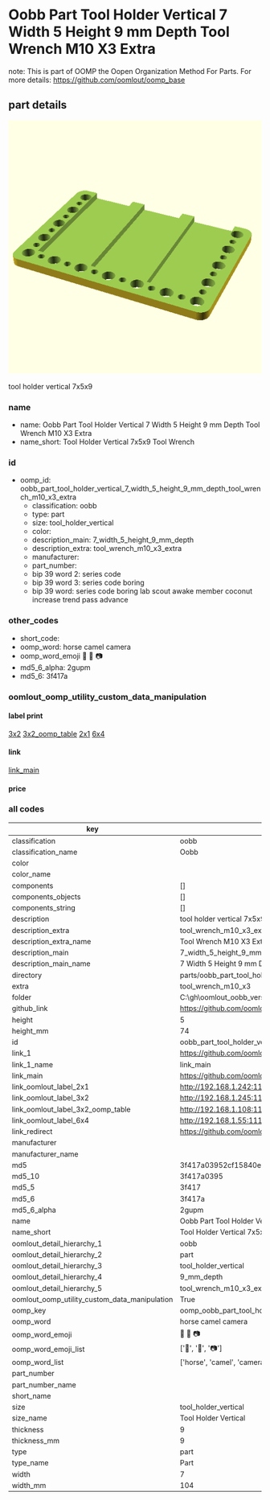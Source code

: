 # Oobb Part Tool Holder Vertical 7 Width 5 Height 9 mm Depth Tool Wrench M10 X3 Extra  

note: This is part of OOMP the Oopen Organization Method For Parts. For more details: https://github.com/oomlout/oomp_base

##  part details
  

[![](3dpr.png)](3dpr.png)

tool holder vertical 7x5x9



### name
* name: Oobb Part Tool Holder Vertical 7 Width 5 Height 9 mm Depth Tool Wrench M10 X3 Extra
* name_short: Tool Holder Vertical 7x5x9 Tool Wrench
### id
* oomp_id: oobb_part_tool_holder_vertical_7_width_5_height_9_mm_depth_tool_wrench_m10_x3_extra
  * classification: oobb
  * type: part
  * size: tool_holder_vertical
  * color: 
  * description_main: 7_width_5_height_9_mm_depth
  * description_extra: tool_wrench_m10_x3_extra
  * manufacturer: 
  * part_number: 
  * bip 39 word 2: series code
  * bip 39 word 3: series code boring
  * bip 39 word: series code boring lab scout awake member coconut increase trend pass advance

### other_codes
* short_code: 
* oomp_word: horse camel camera
* oomp_word_emoji :horse: :camel: :camera:
* md5_6_alpha: 2gupm
* md5_6: 3f417a






### oomlout_oomp_utility_custom_data_manipulation
#### label print
[3x2](http://192.168.1.245:1112/?label=oomp%202gupm)
[3x2_oomp_table](http://192.168.1.108:1112/?label=oomp%202gupm)
[2x1](http://192.168.1.242:1112/?label=oomp%202gupm)
[6x4](http://192.168.1.55:1112/?label=oomp%202gupm)    

#### link

[link_main](https://github.com/oomlout/oomlout_oobb_version_4_generated_parts/tree/main/navigation_oomp/oobb/part/tool_holder_vertical/7_width_5_height_9_mm_depth/tool_wrench_m10_x3_extra/part)                              

#### price







### all codes 
| key | value |  
| --- | --- |  
| classification | oobb |  
| classification_name | Oobb |  
| color |  |  
| color_name |  |  
| components | [] |  
| components_objects | [] |  
| components_string | [] |  
| description | tool holder vertical 7x5x9 |  
| description_extra | tool_wrench_m10_x3_extra |  
| description_extra_name | Tool Wrench M10 X3 Extra |  
| description_main | 7_width_5_height_9_mm_depth |  
| description_main_name | 7 Width 5 Height 9 mm Depth |  
| directory | parts/oobb_part_tool_holder_vertical_7_width_5_height_9_mm_depth_tool_wrench_m10_x3_extra |  
| extra | tool_wrench_m10_x3 |  
| folder | C:\gh\oomlout_oobb_version_4_generated_parts\parts\oobb_part_tool_holder_vertical_7_width_5_height_9_mm_depth_tool_wrench_m10_x3_extra |  
| github_link | https://github.com/oomlout/oomlout_oomp_part_src/tree/main/parts/oobb_part_tool_holder_vertical_7_width_5_height_9_mm_depth_tool_wrench_m10_x3_extra |  
| height | 5 |  
| height_mm | 74 |  
| id | oobb_part_tool_holder_vertical_7_width_5_height_9_mm_depth_tool_wrench_m10_x3_extra |  
| link_1 | https://github.com/oomlout/oomlout_oobb_version_4_generated_parts/tree/main/navigation_oomp/oobb/part/tool_holder_vertical/7_width_5_height_9_mm_depth/tool_wrench_m10_x3_extra/part |  
| link_1_name | link_main |  
| link_main | https://github.com/oomlout/oomlout_oobb_version_4_generated_parts/tree/main/navigation_oomp/oobb/part/tool_holder_vertical/7_width_5_height_9_mm_depth/tool_wrench_m10_x3_extra/part |  
| link_oomlout_label_2x1 | http://192.168.1.242:1112/?label=oomp%202gupm |  
| link_oomlout_label_3x2 | http://192.168.1.245:1112/?label=oomp%202gupm |  
| link_oomlout_label_3x2_oomp_table | http://192.168.1.108:1112/?label=oomp%202gupm |  
| link_oomlout_label_6x4 | http://192.168.1.55:1112/?label=oomp%202gupm |  
| link_redirect | https://github.com/oomlout/oomlout_oobb_version_4_generated_parts/tree/main/parts/oobb_tool_holder_vertical_07_05_09_ex_tool_wrench_m10_x3 |  
| manufacturer |  |  
| manufacturer_name |  |  
| md5 | 3f417a03952cf15840e0a7c033cb4620 |  
| md5_10 | 3f417a0395 |  
| md5_5 | 3f417 |  
| md5_6 | 3f417a |  
| md5_6_alpha | 2gupm |  
| name | Oobb Part Tool Holder Vertical 7 Width 5 Height 9 mm Depth Tool Wrench M10 X3 Extra |  
| name_short | Tool Holder Vertical 7x5x9 Tool Wrench |  
| oomlout_detail_hierarchy_1 | oobb |  
| oomlout_detail_hierarchy_2 | part |  
| oomlout_detail_hierarchy_3 | tool_holder_vertical |  
| oomlout_detail_hierarchy_4 | 9_mm_depth |  
| oomlout_detail_hierarchy_5 | tool_wrench_m10_x3_extra |  
| oomlout_oomp_utility_custom_data_manipulation | True |  
| oomp_key | oomp_oobb_part_tool_holder_vertical_7_width_5_height_9_mm_depth_tool_wrench_m10_x3_extra |  
| oomp_word | horse camel camera |  
| oomp_word_emoji | :horse: :camel: :camera: |  
| oomp_word_emoji_list | [':horse:', ':camel:', ':camera:'] |  
| oomp_word_list | ['horse', 'camel', 'camera'] |  
| part_number |  |  
| part_number_name |  |  
| short_name |  |  
| size | tool_holder_vertical |  
| size_name | Tool Holder Vertical |  
| thickness | 9 |  
| thickness_mm | 9 |  
| type | part |  
| type_name | Part |  
| width | 7 |  
| width_mm | 104 |  
